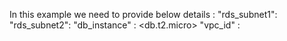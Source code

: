In this example we need to provide below details :
"rds_subnet1": <subnet1 id ex: subnet-xxxxxxxx>
"rds_subnet2": <subnet2 id ex: subnet-xxxxxxxx> 
"db_instance" : <db.t2.micro>
"vpc_id" :  <vpc-xxxxxxxx>
